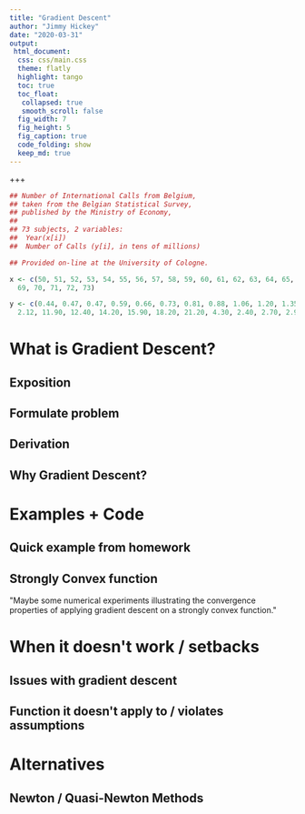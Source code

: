 ```yaml
---
title: "Gradient Descent"
author: "Jimmy Hickey"
date: "2020-03-31"
output: 
 html_document:
  css: css/main.css
  theme: flatly
  highlight: tango
  toc: true
  toc_float:
   collapsed: true
   smooth_scroll: false
  fig_width: 7
  fig_height: 5
  fig_caption: true
  code_folding: show
  keep_md: true
---
```


+++






```r
## Number of International Calls from Belgium,
## taken from the Belgian Statistical Survey,
## published by the Ministry of Economy,
##
## 73 subjects, 2 variables:
##  Year(x[i])
##  Number of Calls (y[i], in tens of millions)

## Provided on-line at the University of Cologne.

x <- c(50, 51, 52, 53, 54, 55, 56, 57, 58, 59, 60, 61, 62, 63, 64, 65, 66, 67, 68,
  69, 70, 71, 72, 73)

y <- c(0.44, 0.47, 0.47, 0.59, 0.66, 0.73, 0.81, 0.88, 1.06, 1.20, 1.35, 1.49, 1.61,
  2.12, 11.90, 12.40, 14.20, 15.90, 18.20, 21.20, 4.30, 2.40, 2.70, 2.90)
```

# What is Gradient Descent?



## Exposition

## Formulate problem

## Derivation


## Why Gradient Descent?

# Examples + Code


## Quick example from homework


## Strongly Convex function

"Maybe some numerical experiments illustrating the convergence properties of applying gradient descent on a strongly convex function."


# When it doesn't work / setbacks

## Issues with gradient descent

## Function it doesn't apply to / violates assumptions




# Alternatives

## Newton / Quasi-Newton Methods

